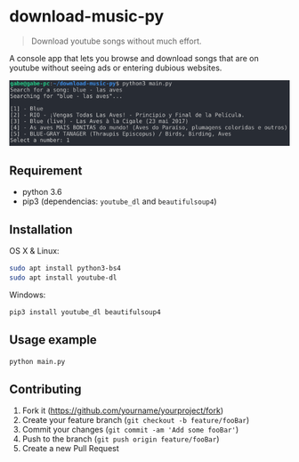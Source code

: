 # download-music-py

> Download youtube songs without much effort.

A console app that lets you browse and download songs that are on youtube without seeing ads or entering dubious websites.

![console](img/screenshot.png)

## Requirement

- python 3.6
- pip3 (dependencias: `youtube_dl` and `beautifulsoup4`)

## Installation

OS X & Linux:

```sh
sudo apt install python3-bs4
sudo apt install youtube-dl
```

Windows:

```sh
pip3 install youtube_dl beautifulsoup4
```

## Usage example

```sh
python main.py
```

## Contributing

1. Fork it (<https://github.com/yourname/yourproject/fork>)
2. Create your feature branch (`git checkout -b feature/fooBar`)
3. Commit your changes (`git commit -am 'Add some fooBar'`)
4. Push to the branch (`git push origin feature/fooBar`)
5. Create a new Pull Request
